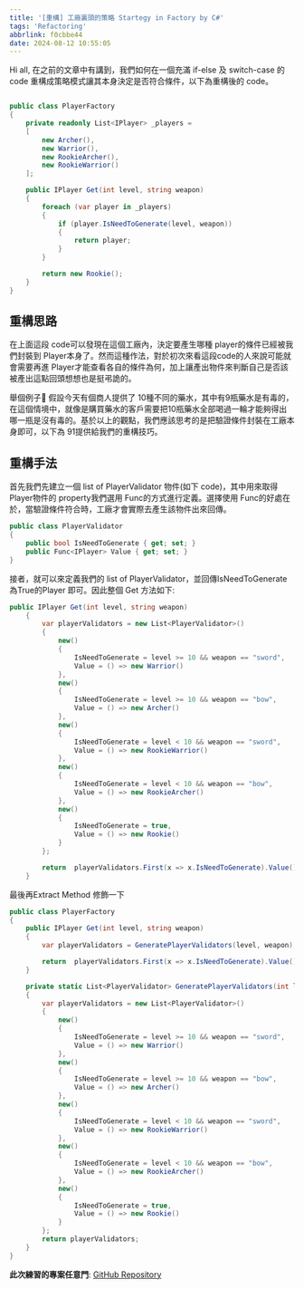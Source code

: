```yaml
---
title: '[重構] 工廠裏頭的策略 Startegy in Factory by C#'
tags: 'Refactoring'
abbrlink: f0cbbe44
date: 2024-08-12 10:55:05
---
```

Hi all, 在之前的文章中有講到，我們如何在一個充滿 if-else 及 switch-case 的 code 重構成策略模式讓其本身決定是否符合條件，以下為重構後的 code。

<!--more-->
```csharp

public class PlayerFactory
{
    private readonly List<IPlayer> _players =
    [
        new Archer(),
        new Warrior(),
        new RookieArcher(),
        new RookieWarrior()
    ];

    public IPlayer Get(int level, string weapon)
    {
        foreach (var player in _players)
        {
            if (player.IsNeedToGenerate(level, weapon))
            {
                return player;
            }
        }

        return new Rookie();
    }
}
```

## 重構思路
在上面這段 code可以發現在這個工廠內，決定要產生哪種 player的條件已經被我們封裝到 Player本身了。然而這種作法，對於初次來看這段code的人來說可能就會需要再進 Player才能查看各自的條件為何，加上讓產出物件來判斷自己是否該被產出這點回頭想想也是挺弔詭的。

舉個例子🌰 假設今天有個商人提供了 10種不同的藥水，其中有9瓶藥水是有毒的，在這個情境中，就像是購買藥水的客戶需要把10瓶藥水全部喝過一輪才能夠得出哪一瓶是沒有毒的。基於以上的觀點，我們應該思考的是把驗證條件封裝在工廠本身即可，以下為 91提供給我們的重構技巧。

## 重構手法
首先我們先建立一個 list of PlayerValidator 物件(如下 code)，其中用來取得Player物件的 property我們選用 Func的方式進行定義。選擇使用 Func的好處在於，當驗證條件符合時，工廠才會實際去產生該物件出來回傳。

```csharp
public class PlayerValidator
{
    public bool IsNeedToGenerate { get; set; }
    public Func<IPlayer> Value { get; set; }
}
```

接者，就可以來定義我們的 list of PlayerValidator，並回傳IsNeedToGenerate為True的Player 即可。因此整個 Get 方法如下:
```csharp
public IPlayer Get(int level, string weapon)
    {
        var playerValidators = new List<PlayerValidator>()
        {
            new()
            {
                IsNeedToGenerate = level >= 10 && weapon == "sword",
                Value = () => new Warrior()
            },
            new()
            {
                IsNeedToGenerate = level >= 10 && weapon == "bow",
                Value = () => new Archer()
            },
            new()
            {
                IsNeedToGenerate = level < 10 && weapon == "sword",
                Value = () => new RookieWarrior()
            },
            new()
            {
                IsNeedToGenerate = level < 10 && weapon == "bow",
                Value = () => new RookieArcher()
            },
            new()
            {
                IsNeedToGenerate = true,
                Value = () => new Rookie()
            }
        };

        return  playerValidators.First(x => x.IsNeedToGenerate).Value();
    }
```

最後再Extract Method 修飾一下
```csharp
public class PlayerFactory
{
    public IPlayer Get(int level, string weapon)
    {
        var playerValidators = GeneratePlayerValidators(level, weapon);

        return  playerValidators.First(x => x.IsNeedToGenerate).Value();
    }

    private static List<PlayerValidator> GeneratePlayerValidators(int level, string weapon)
    {
        var playerValidators = new List<PlayerValidator>()
        {
            new()
            {
                IsNeedToGenerate = level >= 10 && weapon == "sword",
                Value = () => new Warrior()
            },
            new()
            {
                IsNeedToGenerate = level >= 10 && weapon == "bow",
                Value = () => new Archer()
            },
            new()
            {
                IsNeedToGenerate = level < 10 && weapon == "sword",
                Value = () => new RookieWarrior()
            },
            new()
            {
                IsNeedToGenerate = level < 10 && weapon == "bow",
                Value = () => new RookieArcher()
            },
            new()
            {
                IsNeedToGenerate = true,
                Value = () => new Rookie()
            }
        };
        return playerValidators;
    }
}
```

**此次練習的專案任意門**: [GitHub Repository](https://github.com/CodeMachine0121/Stragetory-Refactoring)
